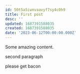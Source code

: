 ```yaml
---
id: 50t5a5iwnvaavyf7sy4c0h9
title: First post
desc: ''
updated: 1687391588035
created: 1687391588035
date: '2023-06-12T00:00:00.000Z'
---
```


Some amazing content.

second paragraph

 please get bacon
